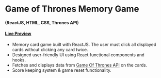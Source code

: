 # Game of Thrones Memory Game

#### (ReactJS, HTML, CSS, Thrones API)

#### [Live Preview](https://kingfeekra.github.io/memory-card-game/ "Memory Game")

* Memory card game built with ReactJS. The user must click all displayed cards without clicking any card twice.
* Designed user-friendly UI using React functional components and hooks.
* Fetches and displays data from [Game Of Thrones API](https://thronesapi.com/ "Thrones API") on the cards.
* Score keeping system & game reset functionality.
